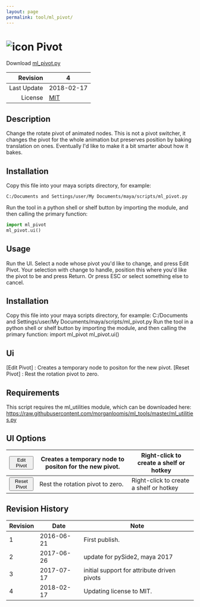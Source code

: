 ```yaml
---
layout: page
permalink: tool/ml_pivot/
---
```


# ![icon](https://raw.githubusercontent.com/morganloomis/ml_tools/master/icons//ml_pivot.png) Pivot
Download [ml_pivot.py](https://raw.githubusercontent.com/morganloomis/ml_tools/master/scripts/ml_pivot.py)

| Revision | 4 |
|---:|---|
| Last Update | 2018-02-17 |
| License | [MIT](https://opensource.org/licenses/MIT) |

## Description

 Change the rotate pivot of animated nodes. This is not a pivot switcher, it changes the pivot for the whole animation but preserves position by baking translation on ones. Eventually I'd like to make it a bit smarter about how it bakes. 

## Installation

Copy this file into your maya scripts directory, for example:

`C:/Documents and Settings/user/My Documents/maya/scripts/ml_pivot.py`

Run the tool in a python shell or shelf button by importing the module, 
and then calling the primary function:

```python
import ml_pivot
ml_pivot.ui()
```

## Usage

 Run the UI. Select a node whose pivot you'd like to change, and press Edit Pivot. Your selection with change to handle, position this where you'd like the pivot to be and press Return. Or press ESC or select something else to cancel. 

## Installation

 Copy this file into your maya scripts directory, for example: C:/Documents and Settings/user/My Documents/maya/scripts/ml_pivot.py Run the tool in a python shell or shelf button by importing the module, and then calling the primary function: import ml_pivot ml_pivot.ui() 

## Ui

 [Edit Pivot] : Creates a temporary node to positon for the new pivot. [Reset Pivot] : Rest the rotation pivot to zero. 

## Requirements

 This script requires the ml_utilities module, which can be downloaded here: https://raw.githubusercontent.com/morganloomis/ml_tools/master/ml_utilities.py 

## UI Options


|<button type="button">Edit Pivot</button>|Creates a temporary node to positon for the new pivot.|Right-click to create a shelf or hotkey|
|---|---|---|
|<button type="button">Reset Pivot</button>|Rest the rotation pivot to zero.|Right-click to create a shelf or hotkey|

## Revision History

| Revision | Date | Note|
|---|---|---|
|1|2016-06-21|First publish.|
|2|2017-06-26|update for pySide2, maya 2017|
|3|2017-07-17|initial support for attribute driven pivots|
|4|2018-02-17|Updating license to MIT.|
